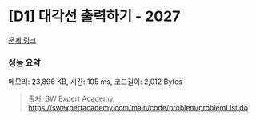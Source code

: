 # [D1] 대각선 출력하기 - 2027 

[문제 링크](https://swexpertacademy.com/main/code/problem/problemDetail.do?contestProbId=AV5QFuZ6As0DFAUq) 

### 성능 요약

메모리: 23,896 KB, 시간: 105 ms, 코드길이: 2,012 Bytes



> 출처: SW Expert Academy, https://swexpertacademy.com/main/code/problem/problemList.do